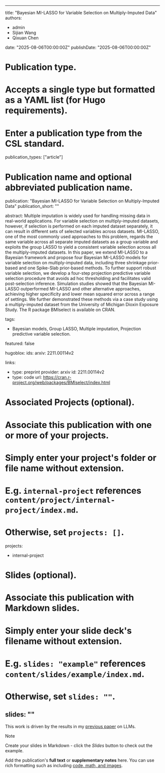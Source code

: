 
---
title: "Bayesian MI-LASSO for Variable Selection on Multiply-Imputed Data"
authors:
- admin
- Sijian Wang
- Qixuan Chen
  
date: "2025-08-06T00:00:00Z"
publishDate: "2025-08-06T00:00:00Z"

# Publication type.
# Accepts a single type but formatted as a YAML list (for Hugo requirements).
# Enter a publication type from the CSL standard.
publication_types: ["article"]

# Publication name and optional abbreviated publication name.
publication: "Bayesian MI-LASSO for Variable Selection on Multiply-Imputed Data"
publication_short: ""

abstract: Multiple imputation is widely used for handling missing data in real-world applications. For variable selection on multiply-imputed datasets, however, if selection is performed on each imputed dataset separately, it can result in different sets of selected variables across datasets. MI-LASSO, one of the most commonly used approaches to this problem, regards the same variable across all separate imputed datasets as a group variable and exploits the group LASSO to yield a consistent variable selection across all the multiply-imputed datasets. In this paper, we extend MI-LASSO to a Bayesian framework and propose four Bayesian MI-LASSO models for variable selection on multiply-imputed data, including three shrinkage prior-based and one Spike-Slab prior-based methods. To further support robust variable selection, we develop a four-step projection predictive variable selection procedure that avoids ad hoc thresholding and facilitates valid post-selection inference. Simulation studies showed that the Bayesian MI-LASSO outperformed MI-LASSO and other alternative approaches, achieving higher specificity and lower mean squared error across a range of settings. We further demonstrated these methods via a case study using a multiply-imputed dataset from the University of Michigan Dioxin Exposure Study. The R package BMIselect is available on CRAN.


tags:
- Bayesian models, Group LASSO, Multiple imputation, Projection predictive variable selection.

featured: false

hugoblox:
  ids:
    arxiv: 2211.00114v2
    
links:
- type: preprint
  provider: arxiv
  id: 2211.00114v2
- type: code
  url: https://cran.r-project.org/web/packages/BMIselect/index.html


# Associated Projects (optional).
#   Associate this publication with one or more of your projects.
#   Simply enter your project's folder or file name without extension.
#   E.g. `internal-project` references `content/project/internal-project/index.md`.
#   Otherwise, set `projects: []`.
projects:
- internal-project

# Slides (optional).
#   Associate this publication with Markdown slides.
#   Simply enter your slide deck's filename without extension.
#   E.g. `slides: "example"` references `content/slides/example/index.md`.
#   Otherwise, set `slides: ""`.
slides: ""
---

This work is driven by the results in my [previous paper](/publications/conference-paper/) on LLMs.

> [!NOTE]
> Create your slides in Markdown - click the *Slides* button to check out the example.

Add the publication's **full text** or **supplementary notes** here. You can use rich formatting such as including [code, math, and images](https://docs.hugoblox.com/content/writing-markdown-latex/).
